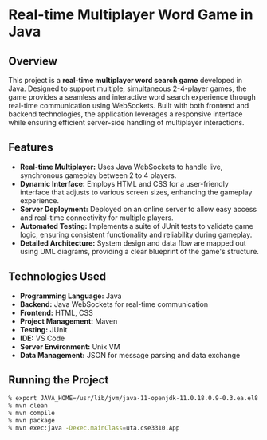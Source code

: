 # Real-time Multiplayer Word Game in Java

## Overview
This project is a **real-time multiplayer word search game** developed in Java. Designed to support multiple, simultaneous 2-4-player games, the game provides a seamless and interactive word search experience through real-time communication using WebSockets. Built with both frontend and backend technologies, the application leverages a responsive interface while ensuring efficient server-side handling of multiplayer interactions.

## Features
- **Real-time Multiplayer:** Uses Java WebSockets to handle live, synchronous gameplay between 2 to 4 players.
- **Dynamic Interface:** Employs HTML and CSS for a user-friendly interface that adjusts to various screen sizes, enhancing the gameplay experience.
- **Server Deployment:** Deployed on an online server to allow easy access and real-time connectivity for multiple players.
- **Automated Testing:** Implements a suite of JUnit tests to validate game logic, ensuring consistent functionality and reliability during gameplay.
- **Detailed Architecture:** System design and data flow are mapped out using UML diagrams, providing a clear blueprint of the game's structure.
  
## Technologies Used
- **Programming Language:** Java
- **Backend:** Java WebSockets for real-time communication
- **Frontend:** HTML, CSS
- **Project Management:** Maven
- **Testing:** JUnit
- **IDE:** VS Code
- **Server Environment:** Unix VM
- **Data Management:** JSON for message parsing and data exchange

## Running the Project
```bash
% export JAVA_HOME=/usr/lib/jvm/java-11-openjdk-11.0.18.0.9-0.3.ea.el8.x86_64
% mvn clean
% mvn compile
% mvn package
% mvn exec:java -Dexec.mainClass=uta.cse3310.App
```
